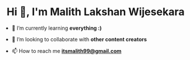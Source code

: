 <h1 align="center">Hi 👋, I'm Malith Lakshan Wijesekara</h1>

- 🌱 I’m currently learning **everything :)**

- 👯 I’m looking to collaborate with **other content creators**

- 📫 How to reach me **itsmalith99@gmail.com**
